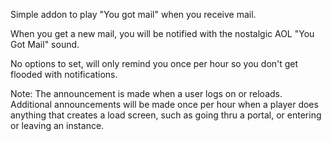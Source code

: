 Simple addon to play "You got mail" when you receive mail.

When you get a new mail, you will be notified with the nostalgic AOL "You Got Mail" sound.

No options to set, will only remind you once per hour so you don't get flooded with notifications.

Note:
The announcement is made when a user logs on or reloads.
Additional announcements will be made once per hour when
a player does anything that creates a load screen, such as
going thru a portal, or entering or leaving an instance.
